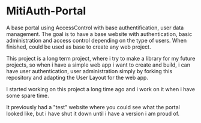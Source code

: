 # MitiAuth-Portal
A base portal using AccessControl with base authentification, user data management. 
The goal is to have a base website with authentication, basic administration and access control depending on the type of users. When finished, could be used as base to create any web project.

This project is a long term project, where i try to make a library for my future projects, so when i have a simple web app i want to create and build, i can have user authentication, user administration simply by forking this repository and adapting the User Layout for the web app.

I started working on this project a long time ago and i work on it when i have some spare time.

It previously had a "test" website where you could see what the portal looked like, but i have shut it down until i have a version i am proud of.
